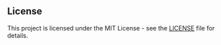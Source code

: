 ## License

This project is licensed under the MIT License - see the
[LICENSE](https://github.com/fmi-basel/pylibtiff/blob/master/LICENSE)
file for details.
